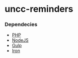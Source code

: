 # uncc-reminders

### Dependecies

- [PHP](http://php.net/)
- [NodeJS](https://nodejs.org/)
- [Gulp](http://gulpjs.com/)
- [Iron](http://dev.iron.io/worker/reference/cli/)

